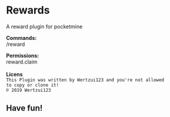 # Rewards
A reward plugin for pocketmine

<b>Commands:</b>
<br>/reward

<b>Permissions:</b>
<br>reward.claim
<br>
<br><b>Licens</b>
<br><code>This Plugin was written by Wertzui123 and you're not allowed to copy or clone it!
<br>© 2019 Wertzui123</code>
<h2>Have fun!</h2>
